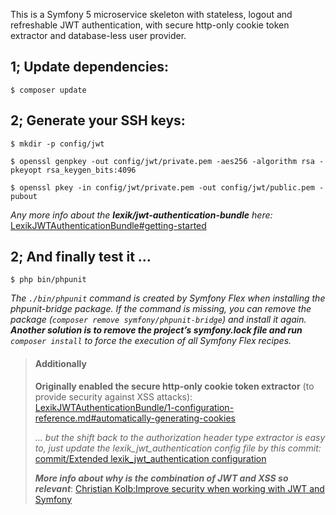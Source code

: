 This is a Symfony 5 microservice skeleton with stateless, logout and refreshable JWT authentication, with secure http-only cookie token extractor and database-less user provider.

1; Update dependencies:
---
`$ composer update`

2; Generate your SSH keys:
---
`$ mkdir -p config/jwt`

`$ openssl genpkey -out config/jwt/private.pem -aes256 -algorithm rsa -pkeyopt rsa_keygen_bits:4096`

`$ openssl pkey -in config/jwt/private.pem -out config/jwt/public.pem -pubout`

*Any more info about the **lexik/jwt-authentication-bundle** here:*
[LexikJWTAuthenticationBundle#getting-started](https://github.com/lexik/LexikJWTAuthenticationBundle/blob/master/Resources/doc/index.md#getting-started)

2; And finally test it ...
---
`$ php bin/phpunit`

*The `./bin/phpunit` command is created by Symfony Flex when installing the phpunit-bridge package. If the command is missing, you can remove the package (`composer remove symfony/phpunit-bridge`) and install it again. **Another solution is to remove the project’s symfony.lock file and run** `composer install` to force the execution of all Symfony Flex recipes.*


> #### Additionally
>
> **Originally enabled the secure http-only cookie token extractor** (to provide security against XSS attacks):
> [LexikJWTAuthenticationBundle/1-configuration-reference.md#automatically-generating-cookies](https://github.com/lexik/LexikJWTAuthenticationBundle/blob/master/Resources/doc/1-configuration-reference.md#automatically-generating-cookies)
>
> *... but the shift back to the authorization header type extractor is easy to, just update the lexik_jwt_authentication config file by this commit:*
> [commit/Extended lexik_jwt_authentication configuration](https://github.com/danigore/symfony-5-microservice-auth/commit/6a952b83af99340c7335ef0cc276c5a18058272f)
>
> ***More info about why is the combination of JWT and XSS so relevant***:
> [Christian Kolb:Improve security when working with JWT and Symfony](https://blog.liplex.de/improve-security-when-working-with-jwt-and-symfony/)